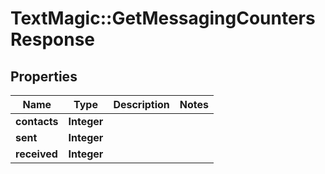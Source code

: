 # TextMagic::GetMessagingCountersResponse

## Properties
Name | Type | Description | Notes
------------ | ------------- | ------------- | -------------
**contacts** | **Integer** |  | 
**sent** | **Integer** |  | 
**received** | **Integer** |  | 


